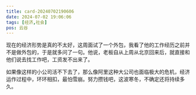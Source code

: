 ```yaml
---
title: card-20240702190606
date: 2024-07-02 19:06:06
tags: [经济,社会]
pos: 云谷
---
```

现在的经济形势是真的不太好，这周面试了一个外包，我看了他的工作经历之前并不是做外包的，于是就多问了一句。他说，老板自从上周从北京回来后，就直接和他们说去找工作吧，工资发不出来了。

如果像这样的小公司活不下去了，那么像阿里这种大公司也面临极大的危机，经济运作过程中，环环相扣，最怕雪崩。努力攒钱吧，这波寒冬，不确定还将持续多久。 


